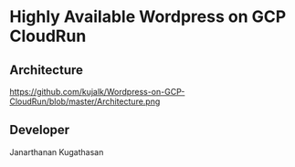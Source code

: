 # Highly Available Wordpress on GCP CloudRun

## Architecture
https://github.com/kujalk/Wordpress-on-GCP-CloudRun/blob/master/Architecture.png

## Developer
Janarthanan Kugathasan
